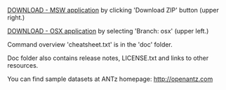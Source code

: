 <a href="https://github.com/openantz/antz/archive/master.zip">DOWNLOAD - MSW application</a> by clicking 'Download ZIP' button (upper right.)

<a href="https://github.com/openantz/antz/archive/osx.zip">DOWNLOAD - OSX application</a> by selecting 'Branch: osx' (upper left.)</a>

Command overview 'cheatsheet.txt' is in the 'doc' folder.

Doc folder also contains release notes, LICENSE.txt and links to other resources.

You can find sample datasets at ANTz homepage: <a href="http://openantz.com">http://openantz.com</a>
